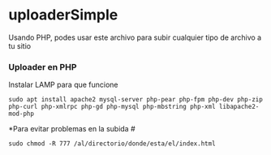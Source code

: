 # uploaderSimple
Usando PHP, podes usar este archivo para subir cualquier tipo de archivo a tu sitio

### Uploader en PHP ###
Instalar LAMP para que funcione

```
sudo apt install apache2 mysql-server php-pear php-fpm php-dev php-zip php-curl php-xmlrpc php-gd php-mysql php-mbstring php-xml libapache2-mod-php
```
*Para evitar problemas en la subida #
```
sudo chmod -R 777 /al/directorio/donde/esta/el/index.html
```
